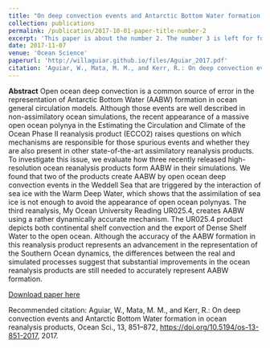 ```yaml
---
title: "On deep convection events and Antarctic Bottom Water formation in ocean reanalysis products"
collection: publications
permalink: /publication/2017-10-01-paper-title-number-2
excerpt: 'This paper is about the number 2. The number 3 is left for future work.'
date: 2017-11-07
venue: 'Ocean Science'
paperurl: 'http://willaguiar.github.io/files/Aguiar_2017.pdf'
citation: 'Aguiar, W., Mata, M. M., and Kerr, R.: On deep convection events and Antarctic Bottom Water formation in ocean reanalysis products, Ocean Sci., 13, 851–872, https://doi.org/10.5194/os-13-851-2017, 2017.'
---
```

**Abstract** Open ocean deep convection is a common source of error in the representation of Antarctic Bottom Water (AABW) formation in ocean general circulation models. Although those events are well described in non-assimilatory ocean simulations, the recent appearance of a massive open ocean polynya in the Estimating the Circulation and Climate of the Ocean Phase II reanalysis product (ECCO2) raises questions on which mechanisms are responsible for those spurious events and whether they are also present in other state-of-the-art assimilatory reanalysis products. To investigate this issue, we evaluate how three recently released high-resolution ocean reanalysis products form AABW in their simulations. We found that two of the products create AABW by open ocean deep convection events in the Weddell Sea that are triggered by the interaction of sea ice with the Warm Deep Water, which shows that the assimilation of sea ice is not enough to avoid the appearance of open ocean polynyas. The third reanalysis, My Ocean University Reading UR025.4, creates AABW using a rather dynamically accurate mechanism. The UR025.4 product depicts both continental shelf convection and the export of Dense Shelf Water to the open ocean. Although the accuracy of the AABW formation in this reanalysis product represents an advancement in the representation of the Southern Ocean dynamics, the differences between the real and simulated processes suggest that substantial improvements in the ocean reanalysis products are still needed to accurately represent AABW formation.

[Download paper here](http://willaguiar.github.io/files/Aguiar_2017.pdf)

Recommended citation: Aguiar, W., Mata, M. M., and Kerr, R.: On deep convection events and Antarctic Bottom Water formation in ocean reanalysis products, Ocean Sci., 13, 851–872, https://doi.org/10.5194/os-13-851-2017, 2017.
